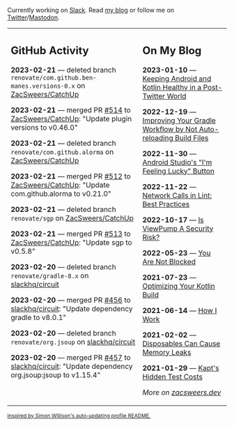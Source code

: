 Currently working on [Slack](https://slack.com/). Read [my blog](https://zacsweers.dev/) or follow me on [Twitter](https://twitter.com/ZacSweers)/[Mastodon](https://hachyderm.io/@ZacSweers).

<table><tr><td valign="top" width="60%">

## GitHub Activity
<!-- githubActivity starts -->
**2023-02-21** — deleted branch `renovate/com.github.ben-manes.versions-0.x` on [ZacSweers/CatchUp](https://github.com/ZacSweers/CatchUp)

**2023-02-21** — merged PR [#514](https://github.com/ZacSweers/CatchUp/pull/514) to [ZacSweers/CatchUp](https://github.com/ZacSweers/CatchUp): "Update plugin versions to v0.46.0"

**2023-02-21** — deleted branch `renovate/com.github.alorma` on [ZacSweers/CatchUp](https://github.com/ZacSweers/CatchUp)

**2023-02-21** — merged PR [#512](https://github.com/ZacSweers/CatchUp/pull/512) to [ZacSweers/CatchUp](https://github.com/ZacSweers/CatchUp): "Update com.github.alorma to v0.21.0"

**2023-02-21** — deleted branch `renovate/sgp` on [ZacSweers/CatchUp](https://github.com/ZacSweers/CatchUp)

**2023-02-21** — merged PR [#513](https://github.com/ZacSweers/CatchUp/pull/513) to [ZacSweers/CatchUp](https://github.com/ZacSweers/CatchUp): "Update sgp to v0.5.8"

**2023-02-20** — deleted branch `renovate/gradle-8.x` on [slackhq/circuit](https://github.com/slackhq/circuit)

**2023-02-20** — merged PR [#456](https://github.com/slackhq/circuit/pull/456) to [slackhq/circuit](https://github.com/slackhq/circuit): "Update dependency gradle to v8.0.1"

**2023-02-20** — deleted branch `renovate/org.jsoup` on [slackhq/circuit](https://github.com/slackhq/circuit)

**2023-02-20** — merged PR [#457](https://github.com/slackhq/circuit/pull/457) to [slackhq/circuit](https://github.com/slackhq/circuit): "Update dependency org.jsoup:jsoup to v1.15.4"
<!-- githubActivity ends -->
</td><td valign="top" width="40%">

## On My Blog
<!-- blog starts -->
**2023-01-10** — [Keeping Android and Kotlin Healthy in a Post-Twitter World](https://www.zacsweers.dev/keeping-android-healthy/)

**2022-12-19** — [Improving Your Gradle Workflow by Not Auto-reloading Build Files](https://www.zacsweers.dev/improving-your-workflow-by-not-auto-reloading-build-files/)

**2022-11-30** — [Android Studio's "I'm Feeling Lucky" Button](https://www.zacsweers.dev/android-studios-im-feeling-lucky-button/)

**2022-11-22** — [Network Calls in Lint: Best Practices](https://www.zacsweers.dev/network-calls-in-lint-best-practices/)

**2022-10-17** — [Is ViewPump A Security Risk?](https://www.zacsweers.dev/is-viewpump-a-security-risk/)

**2022-05-23** — [You Are Not Blocked](https://www.zacsweers.dev/you-are-not-blocked/)

**2021-07-23** — [Optimizing Your Kotlin Build](https://www.zacsweers.dev/optimizing-your-kotlin-build/)

**2021-06-14** — [How I Work](https://www.zacsweers.dev/how-i-work/)

**2021-02-02** — [Disposables Can Cause Memory Leaks](https://www.zacsweers.dev/disposables-can-cause-memory-leaks/)

**2021-01-29** — [Kapt's Hidden Test Costs](https://www.zacsweers.dev/kapts-hidden-test-costs/)
<!-- blog ends -->
_More on [zacsweers.dev](https://zacsweers.dev/)_
</td></tr></table>

<sub><a href="https://simonwillison.net/2020/Jul/10/self-updating-profile-readme/">Inspired by Simon Willison's auto-updating profile README.</a></sub>